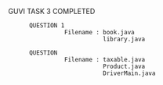 GUVI TASK 3 
          COMPLETED

          QUESTION 1
                    Filename : book.java
                               library.java

          QUESTION 
                    Filename : taxable.java
                               Product.java
                               DriverMain.java
